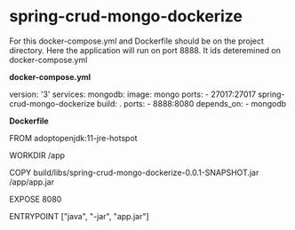 # spring-crud-mongo-dockerize
For this docker-compose.yml and Dockerfile should be on the project directory. Here the application will run on port 8888. It ids deteremined on docker-compose.yml

**docker-compose.yml**

version: '3'
services:
  mongodb:
    image: mongo
    ports:
      - 27017:27017
  spring-crud-mongo-dockerize
    build: .
    ports:
      - 8888:8080
    depends_on:
      - mongodb
      
 **Dockerfile**
  
  FROM adoptopenjdk:11-jre-hotspot
  
  WORKDIR /app
  
  COPY build/libs/spring-crud-mongo-dockerize-0.0.1-SNAPSHOT.jar /app/app.jar
  
  EXPOSE 8080
  
  ENTRYPOINT ["java", "-jar", "app.jar"]
